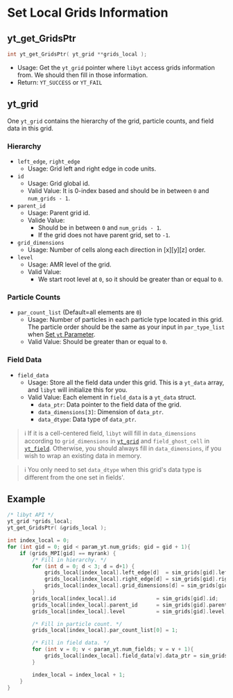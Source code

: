 # Set Local Grids Information
## yt\_get\_GridsPtr
```cpp
int yt_get_GridsPtr( yt_grid **grids_local );
```
- Usage: Get the `yt_grid` pointer where `libyt` access grids information from. We should then fill in those information.
- Return: `YT_SUCCESS` or `YT_FAIL`

## yt\_grid
One `yt_grid` contains the hierarchy of the grid, particle counts, and field data in this grid.
### Hierarchy
- `left_edge`, `right_edge`
  - Usage: Grid left and right edge in code units.
- `id`
  - Usage: Grid global id.
  - Valid Value: It is 0-index based and should be in between `0` and `num_grids - 1`.
- `parent_id`
  - Usage: Parent grid id.
  - Valide Value:
    - Should be in between `0` and `num_grids - 1`.
    - If the grid does not have parent grid, set to `-1`.
- `grid_dimensions`
  - Usage: Number of cells along each direction in [x][y][z] order.
- `level`
  - Usage: AMR level of the grid.
  - Valid Value:
    - We start root level at `0`, so it should be greater than or equal to `0`.

### Particle Counts
- `par_count_list` (Default=all elements are `0`)
  - Usage: Number of particles in each particle type located in this grid. The particle order should be the same as your input in `par_type_list` when [Set `yt` Parameter](./SetYTParameter.md#yt_param_yt).
  - Valid Value: Should be greater than or equal to `0`.

### Field Data
- `field_data`
  - Usage: Store all the field data under this grid. This is a `yt_data` array, and `libyt` will initialize this for you.
  - Valid Value: Each element in `field_data` is a `yt_data` struct.
    - `data_ptr`: Data pointer to the field data of the grid.
    - `data_dimensions[3]`: Dimension of `data_ptr`.
    - `data_dtype`: Data type of `data_ptr`.

> :information_source: If it is a cell-centered field, `libyt` will fill in `data_dimensions` according to `grid_dimensions` in [`yt_grid`](#yt_grid) and `field_ghost_cell` in [`yt_field`](./SetFieldsInformation.md#yt_field).
> Otherwise, you should always fill in `data_dimensions`, if you wish to wrap an existing data in memory.

> :information_source: You only need to set `data_dtype` when this grid's data type is different from the one set in fields'.

## Example

```cpp
/* libyt API */
yt_grid *grids_local;
yt_get_GridsPtr( &grids_local );

int index_local = 0;
for (int gid = 0; gid < param_yt.num_grids; gid = gid + 1){
    if (grids_MPI[gid] == myrank) {
        /* Fill in hierarchy. */
        for (int d = 0; d < 3; d = d+1) {
            grids_local[index_local].left_edge[d]  = sim_grids[gid].left_edge[d];
            grids_local[index_local].right_edge[d] = sim_grids[gid].right_edge[d];
            grids_local[index_local].grid_dimensions[d] = sim_grids[gid].grid_dimensions[d];
        }
        grids_local[index_local].id             = sim_grids[gid].id;
        grids_local[index_local].parent_id      = sim_grids[gid].parent_id;
        grids_local[index_local].level          = sim_grids[gid].level;

        /* Fill in particle count. */
        grids_local[index_local].par_count_list[0] = 1;

        /* Fill in field data. */
        for (int v = 0; v < param_yt.num_fields; v = v + 1){
            grids_local[index_local].field_data[v].data_ptr = sim_grids[gid].field_data[v].data_ptr;
        }

        index_local = index_local + 1;
    }
}
```
